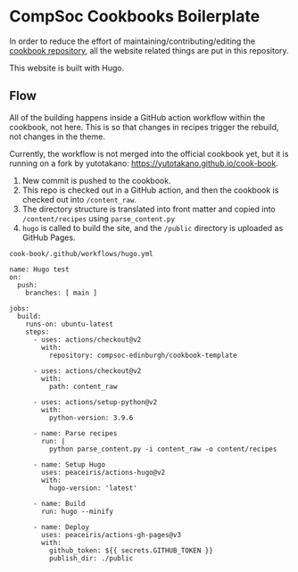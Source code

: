 # CompSoc Cookbooks Boilerplate

In order to reduce the effort of maintaining/contributing/editing the [cookbook repository](https://github.com/compsoc-edinburgh/cook-book), all the website related things are put in this repository.

This website is built with Hugo.

## Flow

All of the building happens inside a GitHub action workflow within the cookbook, not here. This is so that changes in recipes trigger the rebuild, not changes in the theme.

Currently, the workflow is not merged into the official cookbook yet, but it is running on a fork by yutotakano: https://yutotakano.github.io/cook-book.

1. New commit is pushed to the cookbook.
2. This repo is checked out in a GitHub action, and then the cookbook is checked out into `/content_raw`.
3. The directory structure is translated into front matter and copied into `/content/recipes` using `parse_content.py`
4. `hugo` is called to build the site, and the `/public` directory is uploaded as GitHub Pages.

`cook-book/.github/workflows/hugo.yml`
```
name: Hugo test
on:
  push:
    branches: [ main ]

jobs:
  build:
    runs-on: ubuntu-latest
    steps:
      - uses: actions/checkout@v2
        with:
          repository: compsoc-edinburgh/cookbook-template

      - uses: actions/checkout@v2
        with:
          path: content_raw

      - uses: actions/setup-python@v2
        with:
          python-version: 3.9.6

      - name: Parse recipes
        run: |
          python parse_content.py -i content_raw -o content/recipes

      - name: Setup Hugo
        uses: peaceiris/actions-hugo@v2
        with:
          hugo-version: 'latest'

      - name: Build
        run: hugo --minify

      - name: Deploy
        uses: peaceiris/actions-gh-pages@v3
        with:
          github_token: ${{ secrets.GITHUB_TOKEN }}
          publish_dir: ./public
```
